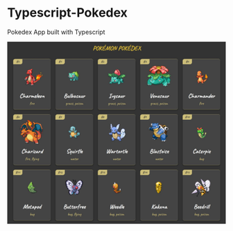 # Typescript-Pokedex
 Pokedex App built with Typescript
 
![alt text](https://github.com/GeorgeArubi//Typescript-Pokedex/blob/main/pokescreenshot.png?raw=true)
